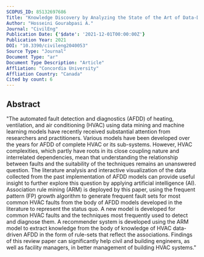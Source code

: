 ```yaml
---
SCOPUS_ID: 85132697686
Title: "Knowledge Discovery by Analyzing the State of the Art of Data-Driven Fault Detection and Diagnostics of Building HVAC"
Author: "Hosseini Gourabpasi A."
Journal: "CivilEng"
Publication Date: {'$date': '2021-12-01T00:00:00Z'}
Publication Year: 2021
DOI: "10.3390/civileng2040053"
Source Type: "Journal"
Document Type: "ar"
Document Type Description: "Article"
Affliation: "Concordia University"
Affliation Country: "Canada"
Cited by count: 6
---
```


## Abstract
"The automated fault detection and diagnostics (AFDD) of heating, ventilation, and air conditioning (HVAC) using data mining and machine learning models have recently received substantial attention from researchers and practitioners. Various models have been developed over the years for AFDD of complete HVAC or its sub-systems. However, HVAC complexities, which partly have roots in its close coupling nature and interrelated dependencies, mean that understanding the relationship between faults and the suitability of the techniques remains an unanswered question. The literature analysis and interactive visualization of the data collected from the past implementation of AFDD models can provide useful insight to further explore this question by applying artificial intelligence (AI). Association rule mining (ARM) is deployed by this paper, using the frequent pattern (FP) growth algorithm to generate frequent fault sets for most common HVAC faults from the body of AFDD models developed in the literature to represent the status quo. A new model is developed for common HVAC faults and the techniques most frequently used to detect and diagnose them. A recommender system is developed using the ARM model to extract knowledge from the body of knowledge of HVAC data-driven AFDD in the form of rule-sets that reflect the associations. Findings of this review paper can significantly help civil and building engineers, as well as facility managers, in better management of building HVAC systems."
